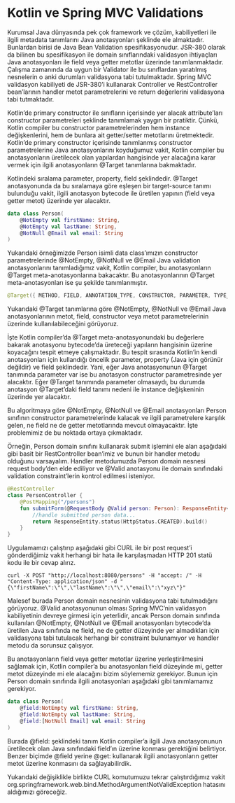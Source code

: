# Kotlin ve Spring MVC Validations

Kurumsal Java dünyasında pek çok framework ve çözüm, kabiliyetleri ile ilgili metadata tanımlarını Java anotasyonları 
şeklinde ele almaktadır. Bunlardan birisi de Java Bean Validation spesifikasyonudur. JSR-380 olarak da bilinen bu 
spesifikasyon ile domain sınıflarındaki validasyon ihtiyaçları Java anotasyonları ile field veya getter metotlar üzerinde 
tanımlanmaktadır. Çalışma zamanında da uygun bir Validator ile bu sınıflardan yaratılmış nesnelerin o anki durumları 
validasyona tabi tutulmaktadır. Spring MVC validasyon kabiliyeti de JSR-380’i kullanarak Controller ve RestController 
bean’larının handler metot parametrelerini ve return değerlerini validasyona tabi tutmaktadır.

Kotlin’de primary constructor ile sınıfların içerisinde yer alacak attribute’ları constructor parametreleri şeklinde 
tanımlamak yaygın bir pratiktir. Çünkü, Kotlin compiler bu constructor parametrelerinden hem instance değişkenlerini, 
hem de bunlara ait getter/setter metotlarını üretmektedir. Kotlin’de primary constructor içerisinde tanımlanmış constructor 
parametrelerine Java anotasyonlarını koyduğumuz vakit, Kotlin compiler bu anotasyonların üretilecek olan yapılardan 
hangisinde yer alacağına karar vermek için ilgili anotasyonların @Target tanımlarına bakmaktadır.

Kotlindeki sıralama parameter, property, field şeklindedir. @Target anotasyonunda da bu sıralamaya göre eşleşen bir 
target-source tanımı bulunduğu vakit, ilgili anotasyon bytecode ile üretilen yapının (field veya getter metot) üzerinde 
yer alacaktır.

```kotlin
data class Person(
    @NotEmpty val firstName: String,
    @NotEmpty val lastName: String,
    @NotNull @Email val email: String
)
```

Yukarıdaki örneğimizde Person isimli data class’ımızın constructor parametrelerinde @NotEmpty, @NotNull ve @Email Java 
validation anotasyonlarını tanımladığımız vakit, Kotlin compiler, bu anotasyonların @Target meta-anotasyonlarına bakacaktır. 
Bu anotasyonlarının @Target meta-anotasyonları ise şu şekilde tanımlanmıştır.

```kotlin
@Target({ METHOD, FIELD, ANNOTATION_TYPE, CONSTRUCTOR, PARAMETER, TYPE_USE })
```

Yukarıdaki @Target tanımlarına göre @NotEmpty, @NotNull ve @Email Java anotasyonlarının metot, field, constructor veya 
metot parametrelerinin üzerinde kullanılabileceğini görüyoruz.

İşte Kotlin compiler’da @Target meta-anotasyonundaki bu değerlere bakarak anotasyonu bytecode’da üreteceği yapıların 
hangisinin üzerine koyacağını tespit etmeye çalışmaktadır. Bu tespit sırasında Kotlin’in kendi anotasyonları için kullandığı 
öncelik parameter, property (Java için görünür değildir) ve field şeklindedir. Yani, eğer Java anotasyonunun @Target 
tanımında parameter var ise bu anotasyon constructor parametresinde yer alacaktır. Eğer @Target tanımında parameter 
olmasaydı, bu durumda anotasyon @Target’daki field tanımı nedeni ile instance değişkeninin üzerinde yer alacaktır.

Bu algoritmaya göre @NotEmpty, @NotNull ve @Email anotasyonları Person sınıfının constructor parametrelerinde kalacak ve 
ilgili parametrelere karşılık gelen, ne field ne de getter metotlarında mevcut olmayacaktır. İşte problemimiz de bu 
noktada ortaya çıkmaktadır.

Örneğin, Person domain sınıfını kullanarak submit işlemini ele alan aşağıdaki gibi basit bir RestController bean’imiz ve 
bunun bir handler metodu olduğunu varsayalım. Handler metodumuzda Person domain nesnesi request body’den elde ediliyor ve 
@Valid anotasyonu ile domain sınıfındaki validation constraint’lerin kontrol edilmesi isteniyor.

```kotlin
@RestController
class PersonController {
    @PostMapping("/persons")
    fun submitForm(@RequestBody @Valid person: Person): ResponseEntity<Void> {
        //handle submitted person data...
        return ResponseEntity.status(HttpStatus.CREATED).build()
    }
}
```

Uygulamamızı çalıştırıp aşağıdaki gibi CURL ile bir post request’i gönderdiğimiz vakit herhangi bir hata ile karşılaşmadan 
HTTP 201 statü kodu ile bir cevap alırız.

```shell
curl -X POST "http://localhost:8080/persons" -H "accept: /" -H "Content-Type: application/json" -d "{\"firstName\":\"\",\"lastName\":\"\",\"email\":\"xyz\"}"
```

Malesef burada Person domain nesnesinin validasyona tabi tutulmadığını görüyoruz. @Valid anotasyonunun olması Spring MVC’nin 
validasyon kabiliyetinin devreye girmesi için yeterlidir, ancak Person domain sınıfında kullanılan @NotEmpty, @NotNull ve 
@Email anotasyonları bytecode’da üretilen Java sınıfında ne field, ne de getter düzeyinde yer almadıkları için validasyona 
tabi tutulacak herhangi bir constraint bulunamıyor ve handler metodu da sorunsuz çalışıyor.

Bu anotasyonların field veya getter metotlar üzerine yerleştirilmesini sağlamak için, Kotlin compiler’a bu anotasyonları 
field düzeyinde mi, getter metot düzeyinde mi ele alacağını bizim söylememiz gerekiyor. Bunun için Person domain sınıfında 
ilgili anotasyonları aşağıdaki gibi tanımlamamız gerekiyor.

```kotlin
data class Person(
    @field:NotEmpty val firstName: String,
    @field:NotEmpty val lastName: String,
    @field:[NotNull Email] val email: String
)
```

Burada @field:<Annotation> şeklindeki tanım Kotlin compiler’a ilgili Java anotasyonunun üretilecek olan Java sınıfındaki 
field’ın üzerine konması gerektiğini belirtiyor. Benzer biçimde @field yerine @get:<Annotation> kullanarak ilgili 
anotasyonların getter metot üzerine konmasını da sağlayabilirdik.

Yukarıdaki değişiklikle birlikte CURL komutumuzu tekrar çalıştırdığımız vakit 
org.springframework.web.bind.MethodArgumentNotValidException hatasını aldığımızı göreceğiz.
